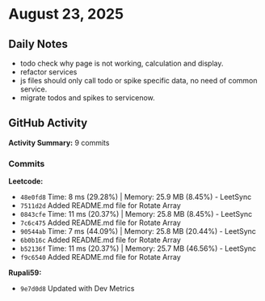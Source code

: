 # August 23, 2025

## Daily Notes

- todo check why page is not working, calculation and display.
- refactor services
- js files should only call todo or spike specific data, no need of common service.
- migrate todos and spikes to servicenow.


## GitHub Activity

**Activity Summary:** 9 commits

### Commits


**Leetcode:**
- `48e0fd8` Time: 8 ms (29.28%) | Memory: 25.9 MB (8.45%) - LeetSync
- `7511d2d` Added README.md file for Rotate Array
- `0843cfe` Time: 11 ms (20.37%) | Memory: 25.8 MB (8.45%) - LeetSync
- `7c6c475` Added README.md file for Rotate Array
- `90544ab` Time: 7 ms (44.09%) | Memory: 25.8 MB (20.44%) - LeetSync
- `6b0b16c` Added README.md file for Rotate Array
- `b52136f` Time: 11 ms (20.37%) | Memory: 25.7 MB (46.56%) - LeetSync
- `f9c6540` Added README.md file for Rotate Array

**Rupali59:**
- `9e7d0d8` Updated with Dev Metrics
